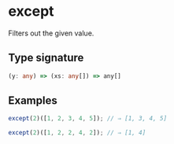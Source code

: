 # except

Filters out the given value.

## Type signature

<!-- prettier-ignore-start -->
```typescript
(y: any) => (xs: any[]) => any[]
```
<!-- prettier-ignore-end -->

## Examples

<!-- prettier-ignore-start -->
```javascript
except(2)([1, 2, 3, 4, 5]); // ⇒ [1, 3, 4, 5]
```

```javascript
except(2)([1, 2, 2, 4, 2]); // ⇒ [1, 4]
```
<!-- prettier-ignore-end -->
